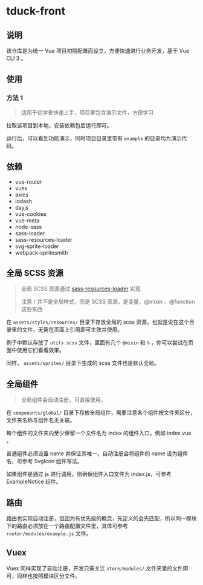 # tduck-front

## 说明

该仓库是为统一 Vue 项目初期配置而设立，方便快速进行业务开发，基于 Vue CLI 3 。

## 使用

### 方法 1

> 适用于初学者快速上手，项目里包含演示文件，方便学习

拉取该项目到本地，安装依赖包后运行即可。

运行后，可以看到功能演示，同时项目目录里带有 `example` 的目录均为演示代码。


## 依赖

- vue-router
- vuex
- axios
- lodash
- dayjs
- vue-cookies
- vue-meta
- node-sass
- sass-loader
- sass-resources-loader
- svg-sprite-loader
- webpack-spritesmith

## 全局 SCSS 资源

> 全局 SCSS 资源通过 [sass-resources-loader](https://www.npmjs.com/package/sass-resources-loader) 实现
> 
> 注意！并不是全局样式，而是 SCSS 资源，是变量、@mixin 、@function 这些东西

在 `assets/styles/resources/` 目录下存放全局的 scss 资源，也就是说在这个目录里的文件，无需在页面上引用即可生效并使用。

例子中默认存放了 `utils.scss` 文件，里面有几个 `@mixin` 和 `%` ，你可以尝试在页面中使用它们看看效果。

同样， `assets/sprites/` 目录下生成的 scss 文件也是默认全局。

## 全局组件

> 全局组件会自动注册，可直接使用。

在 `components/global/` 目录下存放全局组件，需要注意各个组件按文件夹区分，文件夹名称与组件名无关联。

每个组件的文件夹内至少保留一个文件名为 index 的组件入口，例如 index.vue 。

普通组件必须设置 name 并保证其唯一，自动注册会将组件的 name 设为组件名，可参考 SvgIcon 组件写法。

如果组件是通过 js 进行调用，则确保组件入口文件为 index.js，可参考 ExampleNotice 组件。


## 路由

路由也实现自动注册，但因为有优先级的概念，先定义的会先匹配，所以同一模块下的路由必须放在一个路由配置文件里，具体可参考 `router/modules/example.js` 文件。

## Vuex

Vuex 同样实现了自动注册，开发只需关注 `store/modules/` 文件夹里的文件即可，同样也按照模块区分文件。

